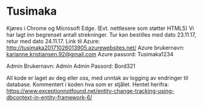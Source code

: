 # Tusimaka
Kjøres i Chrome og Microsoft Edge. (Evt. nettlesere som støtter HTML5)
Vi har lagt inn begrenset antall strekninger. 
Tur kan bestilles med dato 23.11.17, retur med dato 24.11.17. 
Link til Azure: http://tusimaka20171026013905.azurewebsites.net/
Azure brukernavn: karianne.kristiansen.92@gmail.com
Azure passord: Tusimaka1234

Admin Brukernavn: Admin
Admin Passord: Bord321

All kode er laget av deg eller oss, med unntak av logging av endringer til database. Kommentert i koden hva som er stjålet. Hentet herifra: https://www.exceptionnotfound.net/entity-change-tracking-using-dbcontext-in-entity-framework-6/ 
